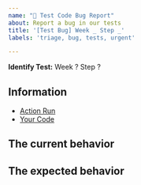 ```yaml
---
name: "🧪 Test Code Bug Report"
about: Report a bug in our tests 
title: '[Test Bug] Week _ Step _'
labels: 'triage, bug, tests, urgent'

---
```


<!--
  Please provide a clear and concise description of what the test bug is. Include
  screenshots if needed. Fill in all the relevant information.
-->

**Identify Test:** Week ? Step ?

## Information

* [Action Run]()
* [Your Code]()

## The current behavior

<!--
    Is the test failing? What error does the workflow respond with?
-->

## The expected behavior

<!--
    Let us know what the test should respond with. An error? A check pass?
-->
